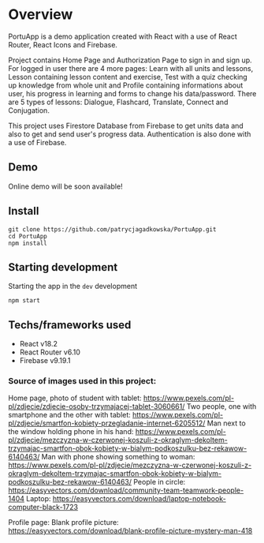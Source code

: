 # Overview

PortuApp is a demo application created with React with a use of React Router, React Icons and Firebase.

Project contains Home Page and Authorization Page to sign in and sign up. For logged in user there are 4 more pages: Learn with all units and lessons, Lesson containing lesson content and exercise, Test with a quiz checking up knowledge from whole unit and Profile containing informations about user, his progress in learning and forms to change his data/password. There are 5 types of lessons: Dialogue, Flashcard, Translate, Connect and Conjugation.

This project uses Firestore Database from Firebase to get units data and also to get and send user's progress data. Authentication is also done with a use of Firebase.

## Demo

Online demo will be soon available!

## Install

```
git clone https://github.com/patrycjagadkowska/PortuApp.git
cd PortuApp
npm install
```

## Starting development

Starting the app in the ```dev``` development

```
npm start
```

## Techs/frameworks used

- React v18.2
- React Router v6.10
- Firebase v9.19.1

### Source of images used in this project:

Home page, photo of student with tablet:
https://www.pexels.com/pl-pl/zdjecie/zdjecie-osoby-trzymajacej-tablet-3060661/
Two people, one with smartphone and the other with tablet:
https://www.pexels.com/pl-pl/zdjecie/smartfon-kobiety-przegladanie-internet-6205512/
Man next to the window holding phone in his hand:
https://www.pexels.com/pl-pl/zdjecie/mezczyzna-w-czerwonej-koszuli-z-okraglym-dekoltem-trzymajac-smartfon-obok-kobiety-w-bialym-podkoszulku-bez-rekawow-6140463/
Man with phone showing something to woman:
https://www.pexels.com/pl-pl/zdjecie/mezczyzna-w-czerwonej-koszuli-z-okraglym-dekoltem-trzymajac-smartfon-obok-kobiety-w-bialym-podkoszulku-bez-rekawow-6140463/
People in circle:
https://easyvectors.com/download/community-team-teamwork-people-1404
Laptop:
https://easyvectors.com/download/laptop-notebook-computer-black-1723

Profile page:
Blank profile picture:
https://easyvectors.com/download/blank-profile-picture-mystery-man-418
